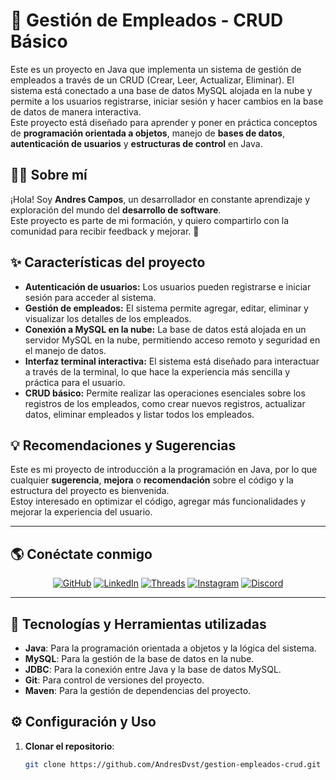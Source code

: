 # 💼 **Gestión de Empleados - CRUD Básico**

Este es un proyecto en Java que implementa un sistema de gestión de empleados a través de un CRUD (Crear, Leer, Actualizar, Eliminar). El sistema está conectado a una base de datos MySQL alojada en la nube y permite a los usuarios registrarse, iniciar sesión y hacer cambios en la base de datos de manera interactiva.  
Este proyecto está diseñado para aprender y poner en práctica conceptos de **programación orientada a objetos**, manejo de **bases de datos**, **autenticación de usuarios** y **estructuras de control** en Java.

## 👨‍💻 **Sobre mí**  

¡Hola! Soy **Andres Campos**, un desarrollador en constante aprendizaje y exploración del mundo del **desarrollo de software**.  
Este proyecto es parte de mi formación, y quiero compartirlo con la comunidad para recibir feedback y mejorar. 🚀  

## ✨ **Características del proyecto**  

- **Autenticación de usuarios:** Los usuarios pueden registrarse e iniciar sesión para acceder al sistema.  
- **Gestión de empleados:** El sistema permite agregar, editar, eliminar y visualizar los detalles de los empleados.  
- **Conexión a MySQL en la nube:** La base de datos está alojada en un servidor MySQL en la nube, permitiendo acceso remoto y seguridad en el manejo de datos.  
- **Interfaz terminal interactiva:** El sistema está diseñado para interactuar a través de la terminal, lo que hace la experiencia más sencilla y práctica para el usuario.  
- **CRUD básico:** Permite realizar las operaciones esenciales sobre los registros de los empleados, como crear nuevos registros, actualizar datos, eliminar empleados y listar todos los empleados.

## 💡 **Recomendaciones y Sugerencias**  

Este es mi proyecto de introducción a la programación en Java, por lo que cualquier **sugerencia**, **mejora** o **recomendación** sobre el código y la estructura del proyecto es bienvenida.  
Estoy interesado en optimizar el código, agregar más funcionalidades y mejorar la experiencia del usuario.  

---

## 🌎 **Conéctate conmigo**  

<p align="center">
  <a href="https://github.com/AndresDvst"><img src="https://img.shields.io/badge/GitHub-181717?style=for-the-badge&logo=github&logoColor=white" alt="GitHub"></a>
  <a href="https://www.linkedin.com/in/andresdevback22"><img src="https://img.shields.io/badge/LinkedIn-0077B5?style=for-the-badge&logo=linkedin&logoColor=white" alt="LinkedIn"></a>
  <a href="https://www.threads.net/@andres.devback"><img src="https://img.shields.io/badge/Threads-000000?style=for-the-badge&logo=threads&logoColor=white" alt="Threads"></a>
  <a href="https://www.instagram.com/andres.devback?igsh=dzQ4bXoxYWwxbzU1"><img src="https://img.shields.io/badge/Instagram-E4405F?style=for-the-badge&logo=instagram&logoColor=white" alt="Instagram"></a>
  <a href="https://discord.gg/andresdvst21"><img src="https://img.shields.io/badge/Discord-5865F2?style=for-the-badge&logo=discord&logoColor=white" alt="Discord"></a>
</p>

---

## 🔧 **Tecnologías y Herramientas utilizadas**  

- **Java**: Para la programación orientada a objetos y la lógica del sistema.  
- **MySQL**: Para la gestión de la base de datos en la nube.  
- **JDBC**: Para la conexión entre Java y la base de datos MySQL.  
- **Git**: Para control de versiones del proyecto.  
- **Maven**: Para la gestión de dependencias del proyecto.  

## ⚙️ **Configuración y Uso**  

1. **Clonar el repositorio**:
   ```bash
   git clone https://github.com/AndresDvst/gestion-empleados-crud.git
